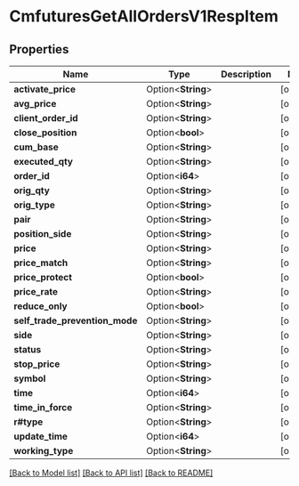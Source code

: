 # CmfuturesGetAllOrdersV1RespItem

## Properties

Name | Type | Description | Notes
------------ | ------------- | ------------- | -------------
**activate_price** | Option<**String**> |  | [optional]
**avg_price** | Option<**String**> |  | [optional]
**client_order_id** | Option<**String**> |  | [optional]
**close_position** | Option<**bool**> |  | [optional]
**cum_base** | Option<**String**> |  | [optional]
**executed_qty** | Option<**String**> |  | [optional]
**order_id** | Option<**i64**> |  | [optional]
**orig_qty** | Option<**String**> |  | [optional]
**orig_type** | Option<**String**> |  | [optional]
**pair** | Option<**String**> |  | [optional]
**position_side** | Option<**String**> |  | [optional]
**price** | Option<**String**> |  | [optional]
**price_match** | Option<**String**> |  | [optional]
**price_protect** | Option<**bool**> |  | [optional]
**price_rate** | Option<**String**> |  | [optional]
**reduce_only** | Option<**bool**> |  | [optional]
**self_trade_prevention_mode** | Option<**String**> |  | [optional]
**side** | Option<**String**> |  | [optional]
**status** | Option<**String**> |  | [optional]
**stop_price** | Option<**String**> |  | [optional]
**symbol** | Option<**String**> |  | [optional]
**time** | Option<**i64**> |  | [optional]
**time_in_force** | Option<**String**> |  | [optional]
**r#type** | Option<**String**> |  | [optional]
**update_time** | Option<**i64**> |  | [optional]
**working_type** | Option<**String**> |  | [optional]

[[Back to Model list]](../README.md#documentation-for-models) [[Back to API list]](../README.md#documentation-for-api-endpoints) [[Back to README]](../README.md)


